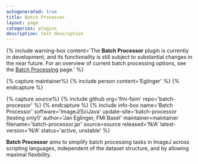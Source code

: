 ```yaml
---
autogenerated: true
title: Batch Processor
layout: page
categories: plugins
description: test description
---
```


{% include warning-box content='The **Batch Processor** plugin is currently in development, and its functionality is still subject to substantial changes in the near future. For an overview of current batch processing options, see the [Batch Processing](Batch_Processing) page.' %}


{% capture maintainer%}
{% include person content='Eglinger' %}
{% endcapture %}

{% capture source%}
{% include github org='fmi-faim' repo='batch-processor' %}
{% endcapture %}
{% include info-box name='Batch Processor' software='ImageJ/SciJava' update-site='batch-processor (testing only!)' author='Jan Eglinger, FMI Basel' maintainer=maintainer filename='batch-processor.jar' source=source released='N/A' latest-version='N/A' status='active, unstable' %}

**Batch Processor** aims to simplify batch processing tasks in ImageJ across scripting languages, independent of the dataset structure, and by allowing maximal flexibility.
